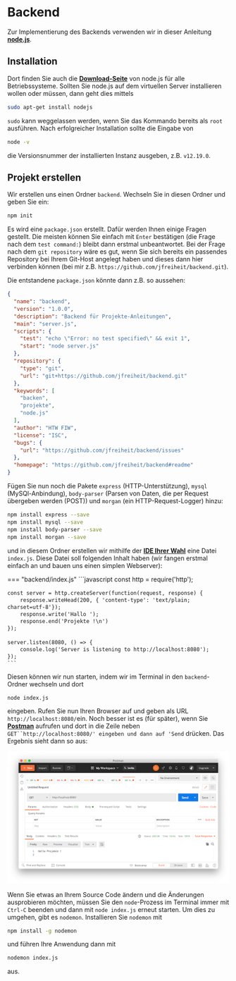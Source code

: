 # Backend

Zur Implementierung des Backends verwenden wir in dieser Anleitung [**node.js**](https://nodejs.org/). 


## Installation

Dort finden Sie auch die [**Download-Seite**](https://nodejs.org/en/download/) von node.js für alle Betriebssysteme. Sollten Sie node.js auf dem virtuellen Server installieren wollen oder müssen, dann geht dies mittels 

```bash
sudo apt-get install nodejs
```

`sudo` kann weggelassen werden, wenn Sie das Kommando bereits als `root` ausführen. Nach erfolgreicher Installation sollte die Eingabe von 

```bash
node -v
```

die Versionsnummer der installierten Instanz ausgeben, z.B. `v12.19.0`. 

## Projekt erstellen

Wir erstellen uns einen Ordner `backend`. Wechseln Sie in diesen Ordner und geben Sie ein:

```bash
npm init 
```

Es wird eine `package.json` erstellt. Dafür werden Ihnen einige Fragen gestellt. Die meisten können Sie einfach mit `Enter` bestätigen (die Frage nach dem `test command:`) bleibt dann erstmal unbeantwortet. Bei der Frage nach dem `git repository` wäre es gut, wenn Sie sich bereits ein passendes Repository bei Ihrem Git-Host angelegt haben und dieses dann hier verbinden können (bei mir z.B. `https://github.com/jfreiheit/backend.git`).

Die entstandene `package.json` könnte dann z.B. so aussehen:

```json
{
  "name": "backend",
  "version": "1.0.0",
  "description": "Backend für Projekte-Anleitungen",
  "main": "server.js",
  "scripts": {
    "test": "echo \"Error: no test specified\" && exit 1",
    "start": "node server.js"
  },
  "repository": {
    "type": "git",
    "url": "git+https://github.com/jfreiheit/backend.git"
  },
  "keywords": [
    "backen",
    "projekte",
    "node.js"
  ],
  "author": "HTW FIW",
  "license": "ISC",
  "bugs": {
    "url": "https://github.com/jfreiheit/backend/issues"
  },
  "homepage": "https://github.com/jfreiheit/backend#readme"
}
```

Fügen Sie nun noch die Pakete `express` (HTTP-Unterstützung), `mysql` (MySQl-Anbindung), `body-parser` (Parsen von Daten, die per Request übergeben werden (POST)) und `morgan` (ein HTTP-Request-Logger) hinzu:

```bash
npm install express --save
npm install mysql --save
npm install body-parser --save
npm install morgan --save
```

und in diesem Ordner erstellen wir mithilfe der [**IDE Ihrer Wahl**](./frontend/#ide) eine Datei `index.js`. Diese Datei soll folgenden Inhalt haben (wir fangen erstmal einfach an und bauen uns einen simplen Webserver):

=== "backend/index.js"
	```javascript
	const http = require('http');

	const server = http.createServer(function(request, response) {
	    response.writeHead(200, { 'content-type': 'text/plain; charset=utf-8'});
	    response.write('Hallo ');
	    response.end('Projekte !\n')
	});

	server.listen(8080, () => {
	    console.log('Server is listening to http://localhost:8080');
	});
	```

Diesen können wir nun starten, indem wir im Terminal in den `backend`-Ordner wechseln und dort 

```bash
node index.js
```

eingeben. Rufen Sie nun Ihren Browser auf und geben als URL `http://localhost:8080/`ein. Noch besser ist es (für später), wenn Sie [**Postman**](https://www.postman.com/) aufrufen und dort in die Zeile neben `GET``http://localhost:8080/' eingeben und dann auf 'Send` drücken. Das Ergebnis sieht dann so aus:

![postman](./files/10_postman_1.png)

Wenn Sie etwas an Ihrem Source Code ändern und die Änderungen ausprobieren möchten, müssen Sie den `node`-Prozess im Terminal immer mit `Ctrl-C` beenden und dann mit `node index.js` erneut starten. Um dies zu umgehen, gibt es `nodemon`. Installieren Sie `nodemon` mit

```bash
npm install -g nodemon
```

und führen Ihre Anwendung dann mit 

```bash
nodemon index.js
```
aus. 
